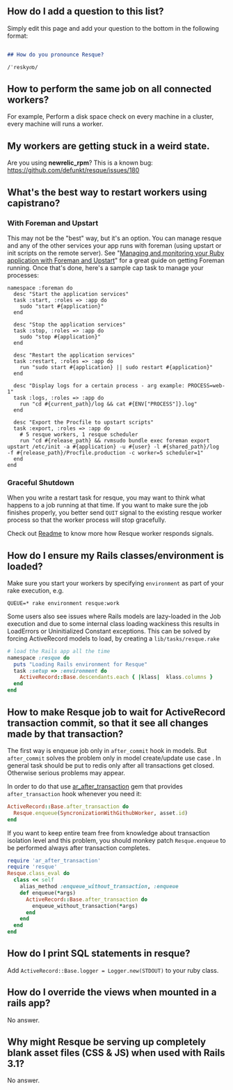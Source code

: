 ## How do I add a question to this list?

Simply edit this page and add your question to the bottom in the following format:

``` markdown

## How do you pronounce Resque?

/ˈreskyo͞o/
```

## How to perform the same job on all connected workers?
For example, Perform a disk space check on every machine in a cluster, every machine will runs a worker.


## My workers are getting stuck in a weird state.

Are you using **newrelic_rpm**? This is a known bug: <https://github.com/defunkt/resque/issues/180>

## What's the best way to restart workers using capistrano?

### With Foreman and Upstart

This may not be the "best" way, but it's an option.  You can manage resque and any of the other services your app runs with foreman (using upstart or init scripts on the remote server).  See "[Managing and monitoring your Ruby application with Foreman and Upstart](http://michaelvanrooijen.com/articles/2011/06/08-managing-and-monitoring-your-ruby-application-with-foreman-and-upstart/)" for a great guide on getting Foreman running.  Once that's done, here's a sample cap task to manage your processes:

```
namespace :foreman do
  desc "Start the application services"
  task :start, :roles => :app do
    sudo "start #{application}"
  end

  desc "Stop the application services"
  task :stop, :roles => :app do
    sudo "stop #{application}"
  end

  desc "Restart the application services"
  task :restart, :roles => :app do
    run "sudo start #{application} || sudo restart #{application}"
  end

  desc "Display logs for a certain process - arg example: PROCESS=web-1"
  task :logs, :roles => :app do
    run "cd #{current_path}/log && cat #{ENV["PROCESS"]}.log"
  end

  desc "Export the Procfile to upstart scripts"
  task :export, :roles => :app do
    # 5 resque workers, 1 resque scheduler
    run "cd #{release_path} && rvmsudo bundle exec foreman export upstart /etc/init -a #{application} -u #{user} -l #{shared_path}/log  -f #{release_path}/Procfile.production -c worker=5 scheduler=1"
  end 
end
```

### Graceful Shutdown

When you write a restart task for resque, you may want to think what happens to a job running at that time. If you want to make sure the job finishes properly, you better send `QUIT` signal to the existing resque worker process so that the worker process will stop gracefully.

Check out [Readme](https://github.com/defunkt/resque/blob/master/README.markdown) to know more how Resque worker responds signals.

## How do I ensure my Rails classes/environment is loaded?

Make sure you start your workers by specifying ```environment``` as part of your rake execution, e.g. 

```
QUEUE=* rake environment resque:work
```

Some users also see issues where Rails models are lazy-loaded in the Job execution and due to some internal class loading wackiness this results in LoadErrors or Uninitialized Constant exceptions. This can be solved by forcing ActiveRecord models to load, by creating a ```lib/tasks/resque.rake```

``` ruby
# load the Rails app all the time
namespace :resque do
  puts "Loading Rails environment for Resque"
  task :setup => :environment do
    ActiveRecord::Base.descendants.each { |klass|  klass.columns }
  end
end
```

## How to make Resque job to wait for ActiveRecord transaction commit, so that it see all changes made by that transaction?

The first way is enqueue job only in `after_commit` hook in models.
But `after_commit` solves the problem only in model create/update use case . In general task should be put to redis only after all transactions get closed. Otherwise serious problems may appear.

In order to do that use [ar_after_transaction](https://github.com/grosser/ar_after_transaction) gem that provides `after_transaction` hook whenever you need it:

``` ruby
ActiveRecord::Base.after_transaction do
  Resque.enqueue(SyncronizationWithGithubWorker, asset.id)
end 
```


If you want to keep entire team free from knowledge about transaction isolation level and this problem, you should monkey patch `Resque.enqueue` to be performed always after transaction completes.

``` ruby
require 'ar_after_transaction'
require 'resque'
Resque.class_eval do
  class << self
    alias_method :enqueue_without_transaction, :enqueue
    def enqueue(*args)
      ActiveRecord::Base.after_transaction do
        enqueue_without_transaction(*args)
      end
    end
  end
end
```


## How do I print SQL statements in resque?

Add `ActiveRecord::Base.logger = Logger.new(STDOUT)` to your ruby class.

## How do I override the views when mounted in a rails app?

No answer.

## Why might Resque be serving up completely blank asset files (CSS & JS) when used with Rails 3.1? 

No answer.